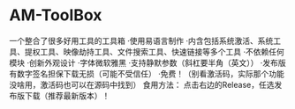 # AM-ToolBox
一个整合了很多好用工具的工具箱
·使用易语言制作
·内含包括系统激活、系统工具、提权工具、映像劫持工具、文件搜索工具、快速链接等多个工具
·不依赖任何模块
·创新外观设计
·字体微软雅黑
·支持静默参数（斜杠要半角（英文））
·发布版有数字签名担保下载无损（可能不受信任）
·免费！（别看激活码，实际那个功能没啥用，激活码也可以在源码中找到）
食用方法：
点击右边的Release，任选发布版下载（推荐最新版本）！
